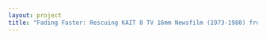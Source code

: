 ```yaml
--- 
layout: project 
title: "Fading Faster: Rescuing KAIT 8 TV 16mm Newsfilm (1973-1980) from Evanescence" 
---
```



